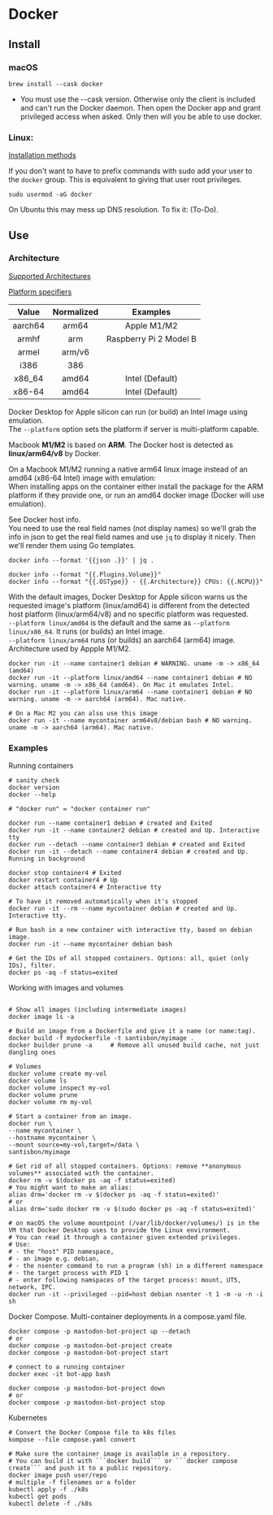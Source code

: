 # Docker

## Install

### macOS
```Shell
brew install --cask docker
```
* You must use the --cask version. Otherwise only the client is included and can't run the Docker daemon. Then open the Docker app and grant privileged access when asked. Only then will you be able to use docker.

### Linux:  
[Installation methods](https://docs.docker.com/engine/install/debian/#install-using-the-convenience-script)

If you don't want to have to prefix commands with sudo add your user to the `docker` group. This is equivalent to giving that user root privileges.
```Shell
sudo usermod -aG docker
```

On Ubuntu this may mess up DNS resolution. To fix it: (To-Do).

## Use

### Architecture

[Supported Architectures](https://github.com/docker-library/official-images#architectures-other-than-amd64)  

[Platform specifiers](https://github.com/containerd/containerd/blob/v1.4.3/platforms/platforms.go#L63)  

|  Value  | Normalized |        Examples        | 
| :-----: | :--------: | :--------------------: |
| aarch64 | arm64      | Apple M1/M2            |
| armhf   | arm        | Raspberry Pi 2 Model B |
| armel   | arm/v6     |                        |   
| i386    | 386        |                        |
| x86_64  | amd64      | Intel (Default)        |
| x86-64  | amd64      | Intel (Default)        |

Docker Desktop for Apple silicon can run (or build) an Intel image using emulation.  
The ```--platform``` option sets the platform if server is multi-platform capable.  

Macbook **M1/M2** is based on **ARM**. The Docker host is detected as **linux/arm64/v8** by Docker.  

On a Macbook M1/M2 running a native arm64 linux image instead of an amd64 (x86-64 Intel) image with emulation:  
When installing apps on the container either install the package for the ARM platform if they provide one, or run an amd64 docker image (Docker will use emulation). 

See Docker host info.  
You need to use the real field names (not display names) so we'll grab the info in json to get the real field names and use ```jq``` to display it nicely. Then we'll render them using Go templates.

```Shell
docker info --format '{{json .}}' | jq .

docker info --format "{{.Plugins.Volume}}"
docker info --format "{{.OSType}} - {{.Architecture}} CPUs: {{.NCPU}}"
```

With the default images, Docker Desktop for Apple silicon warns us the requested image's platform (linux/amd64) is different from the detected host platform (linux/arm64/v8) and no specific platform was requested.  
```--platform linux/amd64``` is the default and the same as  ```--platform linux/x86_64```. It runs (or builds) an Intel image.  
```--platform linux/arm64``` runs (or builds) an aarch64 (arm64) image. Architecture used by Appple M1/M2.  

```Shell
docker run -it --name container1 debian # WARNING. uname -m -> x86_64 (amd64)
docker run -it --platform linux/amd64 --name container1 debian # NO warning. uname -m -> x86_64 (amd64). On Mac it emulates Intel.
docker run -it --platform linux/arm64 --name container1 debian # NO warning. uname -m -> aarch64 (arm64). Mac native.

# On a Mac M2 you can also use this image
docker run -it --name mycontainer arm64v8/debian bash # NO warning. uname -m -> aarch64 (arm64). Mac native.
```


### Examples

Running containers
```Shell
# sanity check
docker version
docker --help

# "docker run" = "docker container run"

docker run --name container1 debian # created and Exited
docker run -it --name container2 debian # created and Up. Interactive tty
docker run --detach --name container3 debian # created and Exited
docker run -it --detach --name container4 debian # created and Up. Running in background

docker stop container4 # Exited
docker restart container4 # Up
docker attach container4 # Interactive tty

# To have it removed automatically when it's stopped 
docker run -it --rm --name mycontainer debian # created and Up. Interactive tty. 

# Run bash in a new container with interactive tty, based on debian image.
docker run -it --name mycontainer debian bash

# Get the IDs of all stopped containers. Options: all, quiet (only IDs), filter.
docker ps -aq -f status=exited

```

Working with images and volumes
```Shell

# Show all images (including intermediate images)
docker image ls -a

# Build an image from a Dockerfile and give it a name (or name:tag).
docker build -f mydockerfile -t santisbon/myimage .
docker builder prune -a		# Remove all unused build cache, not just dangling ones

# Volumes
docker volume create my-vol
docker volume ls
docker volume inspect my-vol
docker volume prune
docker volume rm my-vol

# Start a container from an image.
docker run \
--name mycontainer \
--hostname mycontainer \
--mount source=my-vol,target=/data \
santisbon/myimage

# Get rid of all stopped containers. Options: remove **anonymous volumes** associated with the container.
docker rm -v $(docker ps -aq -f status=exited)
# You might want to make an alias:
alias drm='docker rm -v $(docker ps -aq -f status=exited)'
# or
alias drm='sudo docker rm -v $(sudo docker ps -aq -f status=exited)'

# on macOS the volume mountpoint (/var/lib/docker/volumes/) is in the VM that Docker Desktop uses to provide the Linux environment.
# You can read it through a container given extended privileges. 
# Use: 
# - the "host" PID namespace, 
# - an image e.g. debian, 
# - the nsenter command to run a program (sh) in a different namespace
# - the target process with PID 1
# - enter following namspaces of the target process: mount, UTS, network, IPC.
docker run -it --privileged --pid=host debian nsenter -t 1 -m -u -n -i sh
```

Docker Compose. Multi-container deployments in a compose.yaml file.

```Shell
docker compose -p mastodon-bot-project up --detach
# or
docker compose -p mastodon-bot-project create
docker compose -p mastodon-bot-project start

# connect to a running container
docker exec -it bot-app bash

docker compose -p mastodon-bot-project down
# or
docker compose -p mastodon-bot-project stop
```

Kubernetes

```Shell
# Convert the Docker Compose file to k8s files
kompose --file compose.yaml convert

# Make sure the container image is available in a repository. 
# You can build it with ```docker build``` or ```docker compose create``` and push it to a public repository.
docker image push user/repo
# multiple -f filenames or a folder 
kubectl apply -f ./k8s
kubectl get pods
kubectl delete -f ./k8s
```
